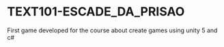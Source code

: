 # TEXT101-ESCADE_DA_PRISAO
First game developed for the course about create games using unity 5 and c#
